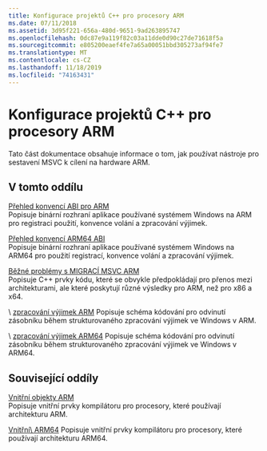 ```yaml
---
title: Konfigurace projektů C++ pro procesory ARM
ms.date: 07/11/2018
ms.assetid: 3d95f221-656a-480d-9651-9ad263895747
ms.openlocfilehash: 0dc87e9a119f82c03a11dde0d90c27de71618f5a
ms.sourcegitcommit: e805200eaef4fe7a65a00051bbd305273af94fe7
ms.translationtype: MT
ms.contentlocale: cs-CZ
ms.lasthandoff: 11/18/2019
ms.locfileid: "74163431"
---
```

# <a name="configure-c-projects-for-arm-processors"></a>Konfigurace projektů C++ pro procesory ARM

Tato část dokumentace obsahuje informace o tom, jak používat nástroje pro sestavení MSVC k cílení na hardware ARM.

## <a name="in-this-section"></a>V tomto oddílu

[Přehled konvencí ABI pro ARM](overview-of-arm-abi-conventions.md)\
Popisuje binární rozhraní aplikace používané systémem Windows na ARM pro registraci použití, konvence volání a zpracování výjimek.

[Přehled konvencí ARM64 ABI](arm64-windows-abi-conventions.md)\
Popisuje binární rozhraní aplikace používané systémem Windows na ARM64 pro použití registrací, konvence volání a zpracování výjimek.

[Běžné problémy s MIGRACÍ MSVC ARM](common-visual-cpp-arm-migration-issues.md)\
Popisuje C++ prvky kódu, které se obvykle předpokládají pro přenos mezi architekturami, ale které poskytují různé výsledky pro ARM, než pro x86 a x64.

\ [zpracování výjimek ARM](arm-exception-handling.md)
Popisuje schéma kódování pro odvinutí zásobníku během strukturovaného zpracování výjimek ve Windows v ARM.

\ [zpracování výjimek ARM64](arm64-exception-handling.md)
Popisuje schéma kódování pro odvinutí zásobníku během strukturovaného zpracování výjimek ve Windows v ARM64.

## <a name="related-sections"></a>Související oddíly

[Vnitřní objekty ARM](../intrinsics/arm-intrinsics.md)\
Popisuje vnitřní prvky kompilátoru pro procesory, které používají architekturu ARM.

[Vnitřní\ ARM64](../intrinsics/arm-intrinsics.md)
Popisuje vnitřní prvky kompilátoru pro procesory, které používají architekturu ARM64.
